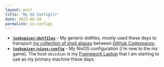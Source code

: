 ```yaml
---
layout: post
title: "My OS Config(s)"
date: 2023-08-29
permalink: os-configs
---
```

<!-- ![1.png]({{site.url}}/assets/resources-os-configs/1.png) -->

- [<b>`joshspicer/dotfiles`</b>](https://github.com/joshspicer/dotfiles) - My generic dotfiles, mostly used these days to transport [my collection of shell aliases](https://github.com/joshspicer/dotfiles/blob/master/.bash_aliases) between [GitHub Codespaces](https://docs.github.com/en/codespaces/customizing-your-codespace/personalizing-github-codespaces-for-your-account#dotfiles). 
- [<b>`joshspicer/nixos-config`</b>](https://github.com/joshspicer/nixos-config) - My NixOS configuration (i'm new to the nix game). The host `obsidian` is my [Framework Laptop](https://frame.work/) that I am starting to use as my primary machine these days.
